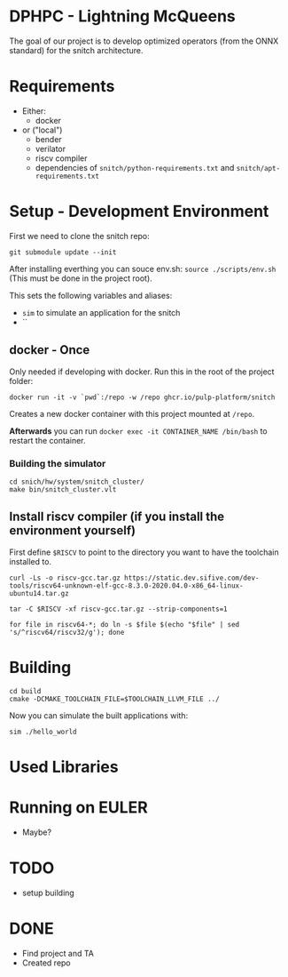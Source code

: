 
# DPHPC - Lightning McQueens

The goal of our project is to develop optimized operators (from the ONNX standard) for the snitch architecture.

# Requirements
* Either:
    * docker
* or ("local")
    * bender
    * verilator
    * riscv compiler
    * dependencies of `snitch/python-requirements.txt` and `snitch/apt-requirements.txt`

# Setup - Development Environment

First we need to clone the snitch repo:
```
git submodule update --init
```

After installing everthing you can souce env.sh: `source ./scripts/env.sh` (This must be done in the project root).

This sets the following variables and aliases:
* `sim` to simulate an application for the snitch
* ``

## docker - Once

Only needed if developing with docker.
Run this in the root of the project folder:
```
docker run -it -v `pwd`:/repo -w /repo ghcr.io/pulp-platform/snitch
```

Creates a new docker container with this project mounted at `/repo`.

**Afterwards** you can run `docker exec -it CONTAINER_NAME /bin/bash` to restart the container.

### Building the simulator
```
cd snich/hw/system/snitch_cluster/
make bin/snitch_cluster.vlt
```

## Install riscv compiler (if you install the environment yourself)

First define `$RISCV` to point to the directory you want to have the toolchain installed to.

```
curl -Ls -o riscv-gcc.tar.gz https://static.dev.sifive.com/dev-tools/riscv64-unknown-elf-gcc-8.3.0-2020.04.0-x86_64-linux-ubuntu14.tar.gz

tar -C $RISCV -xf riscv-gcc.tar.gz --strip-components=1

for file in riscv64-*; do ln -s $file $(echo "$file" | sed 's/^riscv64/riscv32/g'); done
```

# Building

```
cd build
cmake -DCMAKE_TOOLCHAIN_FILE=$TOOLCHAIN_LLVM_FILE ../
```

Now you can simulate the built applications with:
```
sim ./hello_world
```

# Used Libraries


# Running on EULER
* Maybe?

# TODO
* setup building

# DONE
* Find project and TA
* Created repo
